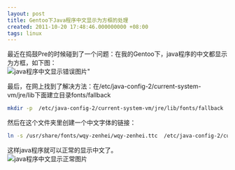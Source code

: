 ```yaml
---
layout: post
title: Gentoo下Java程序中文显示为方框的处理
created: 2011-10-20 17:48:46.000000000 +08:00
tags: linux
---
```


最近在捣鼓Pre的时候碰到了一个问题：在我的Gentoo下，java程序的中文都显示为方框，如下图：  
![java程序中文显示错误图片"](http://pic.yupoo.com/ohosanna_v/Btr17pkv/grear.png)

最后，在网上找到了解决方法：在/etc/java-config-2/current-system-vm/jre/lib下面建立目录fonts/fallback

```bash
mkdir -p  /etc/java-config-2/current-system-vm/jre/lib/fonts/fallback
```

然后在这个文件夹里创建一个中文字体的链接：

```bash
ln -s /usr/share/fonts/wqy-zenhei/wqy-zenhei.ttc  /etc/java-config-2/current-system-vm/jre/lib/fonts/fallback/
```

这样java程序就可以正常的显示中文了。  
![java程序中文显示正常图片](http://pic.yupoo.com/ohosanna_v/Btr186s5/l6UWk.png)
